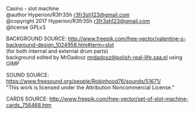Casino - slot machine  
@author Hyperion/R3fr3Sh <r3fr3sh123@gmail.com>  
@copyright 2017 Hyperion/R3fr3Sh <r3fr3sh123@gmail.com>  
@license GPLv3  


BACKGROUND SOURCE: http://www.freepik.com/free-vector/valentine-s-background-design_1024958.htm#term=slot  
(for both internal and external drum parts)  
background edited by MrDadosz mrdadosz@polish-real-life.xaa.pl using GIMP  

SOUND SOURCE: https://www.freesound.org/people/Robinhood76/sounds/51671/  
"This work is licensed under the Attribution Noncommercial License."  

CARDS SOURCE: http://www.freepik.com/free-vector/set-of-slot-machine-cards_756468.htm  
